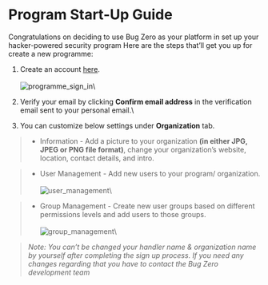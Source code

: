 # Program Start-Up Guide

Congratulations on deciding to use Bug Zero as your platform in set up your hacker-powered security program Here are the steps that’ll get you up for create a new programme:

1. Create an account [here](https://bugzero.io/signup).\
   \
   ![programme\_sign\_in](https://www.scorelab.org/bugzero-supports/assets/images/program\_sign.PNG)\

2. Verify your email by clicking **Confirm email address** in the verification email sent to your personal email.\

3. You can customize below settings under **Organization** tab.

> * Information - Add a picture to your organization **(in either JPG, JPEG or PNG file format)**, change your organization’s website, location, contact details, and intro.

> * User Management - Add new users to your program/ organization.\
>   \
>   ![user\_management](https://www.scorelab.org/bugzero-supports/assets/images/user\_management.PNG)\
>

> * Group Management - Create new user groups based on different permissions levels and add users to those groups.\
>   \
>   ![group\_management](https://www.scorelab.org/bugzero-supports/assets/images/group\_management.PNG)\
>

> _Note: You can’t be changed your handler name & organization name by yourself after completing the sign up process. If you need any changes regarding that you have to contact the Bug Zero development team_

